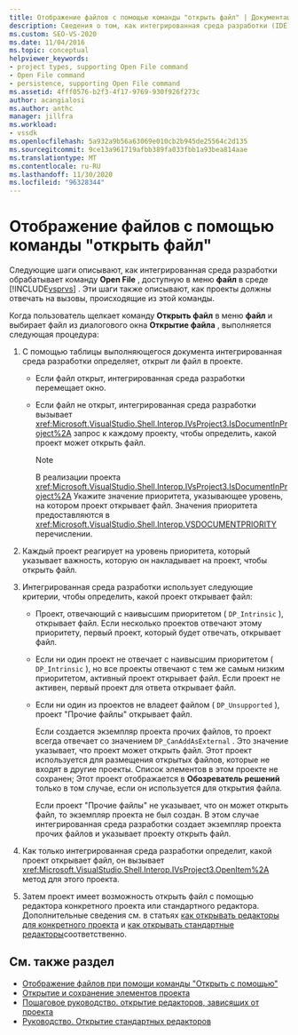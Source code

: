 ```yaml
---
title: Отображение файлов с помощью команды "открыть файл" | Документация Майкрософт
description: Сведения о том, как интегрированная среда разработки (IDE) Visual Studio обрабатывает команды открыть файл в меню файл для отображения файлов.
ms.custom: SEO-VS-2020
ms.date: 11/04/2016
ms.topic: conceptual
helpviewer_keywords:
- project types, supporting Open File command
- Open File command
- persistence, supporting Open File command
ms.assetid: 4fff0576-b2f3-4f17-9769-930f926f273c
author: acangialosi
ms.author: anthc
manager: jillfra
ms.workload:
- vssdk
ms.openlocfilehash: 5a932a9b56a63069e010cb2b945de25564c2d135
ms.sourcegitcommit: 9ce13a961719afbb389fa033fbb1a93bea814aae
ms.translationtype: MT
ms.contentlocale: ru-RU
ms.lasthandoff: 11/30/2020
ms.locfileid: "96328344"
---
```

# <a name="display-files-by-using-the-open-file-command"></a>Отображение файлов с помощью команды "открыть файл"
Следующие шаги описывают, как интегрированная среда разработки обрабатывает команду **Open File** , доступную в меню **файл** в среде [!INCLUDE[vsprvs](../../code-quality/includes/vsprvs_md.md)] . Эти шаги также описывают, как проекты должны отвечать на вызовы, происходящие из этой команды.

 Когда пользователь щелкает команду **Открыть файл** в меню **файл** и выбирает файл из диалогового окна **Открытие файла** , выполняется следующая процедура:

1. С помощью таблицы выполняющегося документа интегрированная среда разработки определяет, открыт ли файл в проекте.

    - Если файл открыт, интегрированная среда разработки перемещает окно.

    - Если файл не открыт, интегрированная среда разработки вызывает <xref:Microsoft.VisualStudio.Shell.Interop.IVsProject3.IsDocumentInProject%2A> запрос к каждому проекту, чтобы определить, какой проект может открыть файл.

        > [!NOTE]
        > В реализации проекта <xref:Microsoft.VisualStudio.Shell.Interop.IVsProject3.IsDocumentInProject%2A> Укажите значение приоритета, указывающее уровень, на котором проект открывает файл. Значения приоритета предоставляются в <xref:Microsoft.VisualStudio.Shell.Interop.VSDOCUMENTPRIORITY> перечислении.

2. Каждый проект реагирует на уровень приоритета, который указывает важность, которую он накладывает на проект, чтобы открыть файл.

3. Интегрированная среда разработки использует следующие критерии, чтобы определить, какой проект открывает файл:

    - Проект, отвечающий с наивысшим приоритетом ( `DP_Intrinsic` ), открывает файл. Если несколько проектов отвечают этому приоритету, первый проект, который будет отвечать, открывает файл.

    - Если ни один проект не отвечает с наивысшим приоритетом ( `DP_Intrinsic` ), но все проекты отвечают с тем же самым низким приоритетом, активный проект открывает файл. Если проект не активен, первый проект для ответа открывает файл.

    - Если ни один из проектов не владеет файлом ( `DP_Unsupported` ), проект "Прочие файлы" открывает файл.

         Если создается экземпляр проекта прочих файлов, то проект всегда отвечает со значением `DP_CanAddAsExternal` . Это значение указывает, что проект может открыть файл. Этот проект используется для размещения открытых файлов, которые не входят в другие проекты. Список элементов в этом проекте не сохранен; Этот проект отображается в **Обозреватель решений** только в том случае, если он используется для открытия файла.

         Если проект "Прочие файлы" не указывает, что он может открыть файл, то экземпляр проекта не был создан. В этом случае интегрированная среда разработки создает экземпляр проекта прочих файлов и указывает проекту открыть файл.

4. Как только интегрированная среда разработки определит, какой проект открывает файл, он вызывает <xref:Microsoft.VisualStudio.Shell.Interop.IVsProject3.OpenItem%2A> метод для этого проекта.

5. Затем проект имеет возможность открыть файл с помощью редактора конкретного проекта или стандартного редактора. Дополнительные сведения см. в статьях [как открывать редакторы для конкретного проекта](../../extensibility/how-to-open-project-specific-editors.md) и [как открывать стандартные редакторы](../../extensibility/how-to-open-standard-editors.md)соответственно.

## <a name="see-also"></a>См. также раздел
- [Отображение файлов при помощи команды "Открыть с помощью"](../../extensibility/internals/displaying-files-by-using-the-open-with-command.md)
- [Открытие и сохранение элементов проекта](../../extensibility/internals/opening-and-saving-project-items.md)
- [Пошаговое руководство. открытие редакторов, зависящих от проекта](../../extensibility/how-to-open-project-specific-editors.md)
- [Руководство. Открытие стандартных редакторов](../../extensibility/how-to-open-standard-editors.md)
